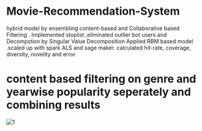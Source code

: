 # Movie-Recommendation-System
 hybrid model by ensembling content-based and Collaborative based Filtering . Implemented stoplist ,eliminated outlier bot users and Decompstion by Singular Value Decomposition Applied RBM based model  .scaled up  with spark ALS and  sage maker. calculated hit-rate, coverage, diversity, novelity and error  


# content based filtering on genre and yearwise popularity seperately and combining results

![1](https://user-images.githubusercontent.com/114779060/219328092-ec51f12f-4300-415a-8f77-6580a74c876f.jpg)
